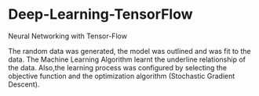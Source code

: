 # Deep-Learning-TensorFlow
Neural Networking with Tensor-Flow

The random data was generated, the model was outlined and was fit to the data. 
The Machine Learning Algorithm learnt the underline relationship of the data. Also,the learning process was configured by selecting the objective function and the optimization algorithm (Stochastic Gradient Descent).
